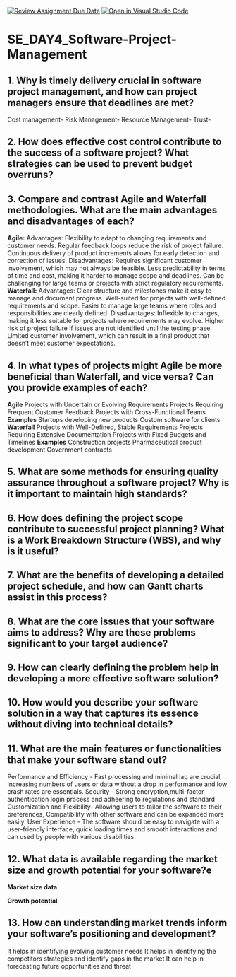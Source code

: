[![Review Assignment Due Date](https://classroom.github.com/assets/deadline-readme-button-22041afd0340ce965d47ae6ef1cefeee28c7c493a6346c4f15d667ab976d596c.svg)](https://classroom.github.com/a/9pw6JKcu)
[![Open in Visual Studio Code](https://classroom.github.com/assets/open-in-vscode-2e0aaae1b6195c2367325f4f02e2d04e9abb55f0b24a779b69b11b9e10269abc.svg)](https://classroom.github.com/online_ide?assignment_repo_id=15675788&assignment_repo_type=AssignmentRepo)
# SE_DAY4_Software-Project-Management
## 1. Why is timely delivery crucial in software project management, and how can project managers ensure that deadlines are met?
Cost management- 
Risk Management-
Resource Management- 
Trust-

## 2. How does effective cost control contribute to the success of a software project? What strategies can be used to prevent budget overruns?
## 3. Compare and contrast Agile and Waterfall methodologies. What are the main advantages and disadvantages of each?
**Agile:**
Advantages:
Flexibility to adapt to changing requirements and customer needs.
Regular feedback loops reduce the risk of project failure.
Continuous delivery of product increments allows for early detection and correction of issues.
Disadvantages:
Requires significant customer involvement, which may not always be feasible.
Less predictability in terms of time and cost, making it harder to manage scope and deadlines.
Can be challenging for large teams or projects with strict regulatory requirements.
**Waterfall:**
Advantages:
Clear structure and milestones make it easy to manage and document progress.
Well-suited for projects with well-defined requirements and scope.
Easier to manage large teams where roles and responsibilities are clearly defined.
Disadvantages:
Inflexible to changes, making it less suitable for projects where requirements may evolve.
Higher risk of project failure if issues are not identified until the testing phase.
Limited customer involvement, which can result in a final product that doesn’t meet customer expectations.

## 4. In what types of projects might Agile be more beneficial than Waterfall, and vice versa? Can you provide examples of each?
**Agile**
Projects with Uncertain or Evolving Requirements
Projects Requiring Frequent Customer Feedback
Projects with Cross-Functional Teams
**Examples**
Startups developing new products
Custom software for clients
**Waterfall**
Projects with Well-Defined, Stable Requirements
Projects Requiring Extensive Documentation
Projects with Fixed Budgets and Timelines
**Examples**
Construction projects
Pharmaceutical product development
Government contracts

## 5. What are some methods for ensuring quality assurance throughout a software project? Why is it important to maintain high standards?
## 6. How does defining the project scope contribute to successful project planning? What is a Work Breakdown Structure (WBS), and why is it useful?
## 7. What are the benefits of developing a detailed project schedule, and how can Gantt charts assist in this process?
## 8. What are the core issues that your software aims to address? Why are these problems significant to your target audience?
## 9. How can clearly defining the problem help in developing a more effective software solution?
## 10. How would you describe your software solution in a way that captures its essence without diving into technical details?

## 11. What are the main features or functionalities that make your software stand out?
Performance and Efficiency - Fast processing and minimal lag are crucial, increasing numbers of users or data without a drop in performance and  low crash rates are essentials.
Security - Strong encryption,multi-factor authentication login process and adheering to regulations and standard
Customization and Flexibility- Allowing users to tailor the software to their preferences, Compatibility with other software and can be expanded more easily.
User Experience - The software should be easy to navigate with a user-friendly interface, quick loading times and smooth interactions and can used by people with various disabilities.

## 12. What data is available regarding the market size and growth potential for your software?e
**Market size data**


**Growth potential**

## 13. How can understanding market trends inform your software’s positioning and development?
It helps in identifying evolving customer needs 
It helps in identifying the competitors strategies and identify gaps in the market
It can help in forecasting future opportunities and threat 

